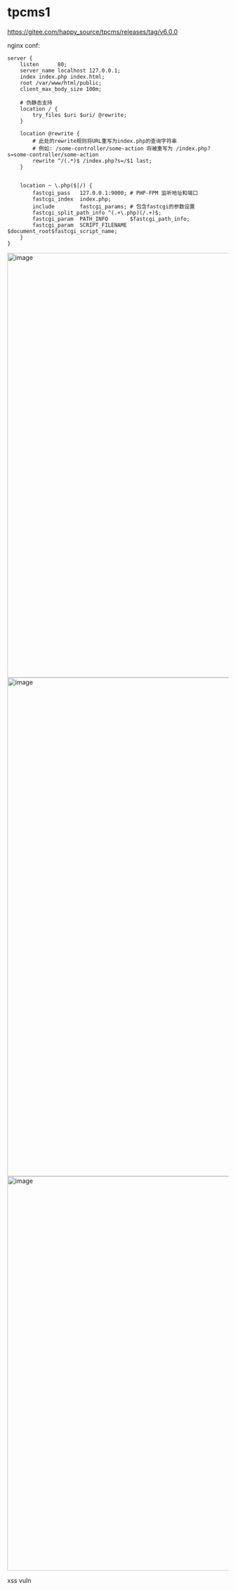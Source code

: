 # tpcms1
https://gitee.com/happy_source/tpcms/releases/tag/v6.0.0

nginx conf:

```
server {
    listen      80;
    server_name localhost 127.0.0.1;
    index index.php index.html;
    root /var/www/html/public;
    client_max_body_size 100m;

    # 伪静态支持
    location / {
        try_files $uri $uri/ @rewrite;
    }

    location @rewrite {
        # 此处的rewrite规则将URL重写为index.php的查询字符串
        # 例如: /some-controller/some-action 将被重写为 /index.php?s=some-controller/some-action
        rewrite ^/(.*)$ /index.php?s=/$1 last;
    }


    location ~ \.php($|/) {
        fastcgi_pass   127.0.0.1:9000; # PHP-FPM 监听地址和端口
        fastcgi_index  index.php;
        include        fastcgi_params; # 包含fastcgi的参数设置
        fastcgi_split_path_info ^(.+\.php)(/.+)$;
        fastcgi_param  PATH_INFO       $fastcgi_path_info;
        fastcgi_param  SCRIPT_FILENAME $document_root$fastcgi_script_name;
    }
}
```

<img width="965" alt="image" src="https://github.com/user-attachments/assets/a4554984-4e85-41e8-8b8c-71fefca92131">
<script>alert(1)</script>
<img width="1133" alt="image" src="https://github.com/user-attachments/assets/beb4d71a-4777-4f01-9a60-b9874aa84552">
<img width="896" alt="image" src="https://github.com/user-attachments/assets/2020156a-caf2-4015-8c9a-657fad59fd87">

xss vuln
